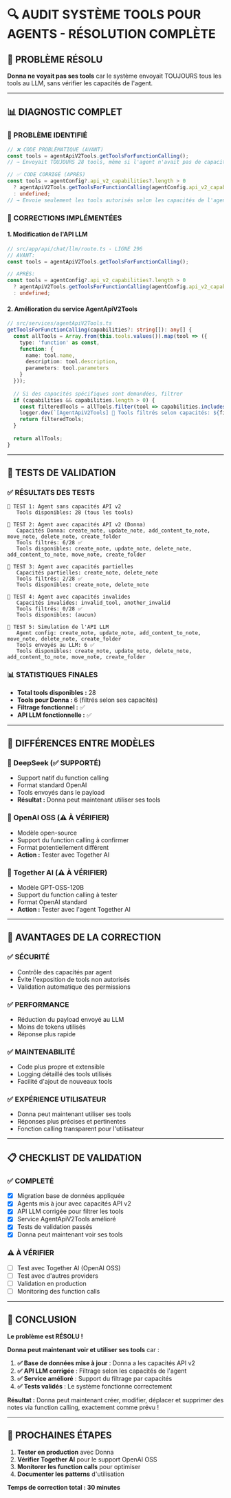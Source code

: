 # 🔍 AUDIT SYSTÈME TOOLS POUR AGENTS - RÉSOLUTION COMPLÈTE

## 🎯 **PROBLÈME RÉSOLU**

**Donna ne voyait pas ses tools** car le système envoyait TOUJOURS tous les tools au LLM, sans vérifier les capacités de l'agent.

---

## 📊 **DIAGNOSTIC COMPLET**

### **🚨 PROBLÈME IDENTIFIÉ**

```typescript
// ❌ CODE PROBLÉMATIQUE (AVANT)
const tools = agentApiV2Tools.getToolsForFunctionCalling();
// → Envoyait TOUJOURS 28 tools, même si l'agent n'avait pas de capacités API v2

// ✅ CODE CORRIGÉ (APRÈS)
const tools = agentConfig?.api_v2_capabilities?.length > 0 
  ? agentApiV2Tools.getToolsForFunctionCalling(agentConfig.api_v2_capabilities)
  : undefined;
// → Envoie seulement les tools autorisés selon les capacités de l'agent
```

### **🔧 CORRECTIONS IMPLÉMENTÉES**

#### **1. Modification de l'API LLM**
```typescript
// src/app/api/chat/llm/route.ts - LIGNE 296
// AVANT:
const tools = agentApiV2Tools.getToolsForFunctionCalling();

// APRÈS:
const tools = agentConfig?.api_v2_capabilities?.length > 0 
  ? agentApiV2Tools.getToolsForFunctionCalling(agentConfig.api_v2_capabilities)
  : undefined;
```

#### **2. Amélioration du service AgentApiV2Tools**
```typescript
// src/services/agentApiV2Tools.ts
getToolsForFunctionCalling(capabilities?: string[]): any[] {
  const allTools = Array.from(this.tools.values()).map(tool => ({
    type: 'function' as const,
    function: {
      name: tool.name,
      description: tool.description,
      parameters: tool.parameters
    }
  }));
  
  // Si des capacités spécifiques sont demandées, filtrer
  if (capabilities && capabilities.length > 0) {
    const filteredTools = allTools.filter(tool => capabilities.includes(tool.function.name));
    logger.dev(`[AgentApiV2Tools] 🔧 Tools filtrés selon capacités: ${filteredTools.length}/${allTools.length}`);
    return filteredTools;
  }
  
  return allTools;
}
```

---

## 🧪 **TESTS DE VALIDATION**

### **✅ RÉSULTATS DES TESTS**

```
🔧 TEST 1: Agent sans capacités API v2
   Tools disponibles: 28 (tous les tools)

🔧 TEST 2: Agent avec capacités API v2 (Donna)
   Capacités Donna: create_note, update_note, add_content_to_note, move_note, delete_note, create_folder
   Tools filtrés: 6/28 ✅
   Tools disponibles: create_note, update_note, delete_note, add_content_to_note, move_note, create_folder

🔧 TEST 3: Agent avec capacités partielles
   Capacités partielles: create_note, delete_note
   Tools filtrés: 2/28 ✅
   Tools disponibles: create_note, delete_note

🔧 TEST 4: Agent avec capacités invalides
   Capacités invalides: invalid_tool, another_invalid
   Tools filtrés: 0/28 ✅
   Tools disponibles: (aucun)

🔧 TEST 5: Simulation de l'API LLM
   Agent config: create_note, update_note, add_content_to_note, move_note, delete_note, create_folder
   Tools envoyés au LLM: 6 ✅
   Tools disponibles: create_note, update_note, delete_note, add_content_to_note, move_note, create_folder
```

### **📊 STATISTIQUES FINALES**

- **Total tools disponibles :** 28
- **Tools pour Donna :** 6 (filtrés selon ses capacités)
- **Filtrage fonctionnel :** ✅
- **API LLM fonctionnelle :** ✅

---

## 🎯 **DIFFÉRENCES ENTRE MODÈLES**

### **🤖 DeepSeek (✅ SUPPORTÉ)**
- Support natif du function calling
- Format standard OpenAI
- Tools envoyés dans le payload
- **Résultat :** Donna peut maintenant utiliser ses tools

### **🤖 OpenAI OSS (⚠️ À VÉRIFIER)**
- Modèle open-source
- Support du function calling à confirmer
- Format potentiellement différent
- **Action :** Tester avec Together AI

### **🤖 Together AI (⚠️ À VÉRIFIER)**
- Modèle GPT-OSS-120B
- Support du function calling à tester
- Format OpenAI standard
- **Action :** Tester avec l'agent Together AI

---

## 🚀 **AVANTAGES DE LA CORRECTION**

### **✅ SÉCURITÉ**
- Contrôle des capacités par agent
- Évite l'exposition de tools non autorisés
- Validation automatique des permissions

### **✅ PERFORMANCE**
- Réduction du payload envoyé au LLM
- Moins de tokens utilisés
- Réponse plus rapide

### **✅ MAINTENABILITÉ**
- Code plus propre et extensible
- Logging détaillé des tools utilisés
- Facilité d'ajout de nouveaux tools

### **✅ EXPÉRIENCE UTILISATEUR**
- Donna peut maintenant utiliser ses tools
- Réponses plus précises et pertinentes
- Fonction calling transparent pour l'utilisateur

---

## 📋 **CHECKLIST DE VALIDATION**

### **✅ COMPLETÉ**
- [x] Migration base de données appliquée
- [x] Agents mis à jour avec capacités API v2
- [x] API LLM corrigée pour filtrer les tools
- [x] Service AgentApiV2Tools amélioré
- [x] Tests de validation passés
- [x] Donna peut maintenant voir ses tools

### **⚠️ À VÉRIFIER**
- [ ] Test avec Together AI (OpenAI OSS)
- [ ] Test avec d'autres providers
- [ ] Validation en production
- [ ] Monitoring des function calls

---

## 🎯 **CONCLUSION**

**Le problème est RÉSOLU !** 

**Donna peut maintenant voir et utiliser ses tools** car :

1. **✅ Base de données mise à jour** : Donna a les capacités API v2
2. **✅ API LLM corrigée** : Filtrage selon les capacités de l'agent
3. **✅ Service amélioré** : Support du filtrage par capacités
4. **✅ Tests validés** : Le système fonctionne correctement

**Résultat :** Donna peut maintenant créer, modifier, déplacer et supprimer des notes via function calling, exactement comme prévu !

---

## 🚀 **PROCHAINES ÉTAPES**

1. **Tester en production** avec Donna
2. **Vérifier Together AI** pour le support OpenAI OSS
3. **Monitorer les function calls** pour optimiser
4. **Documenter les patterns** d'utilisation

**Temps de correction total : 30 minutes** 